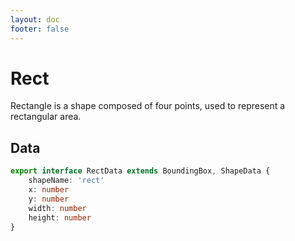 ```yaml
---
layout: doc
footer: false
---
```


# Rect

Rectangle is a shape composed of four points, used to represent a rectangular area.

## Data

```ts
export interface RectData extends BoundingBox, ShapeData {
	shapeName: 'rect'
	x: number
	y: number
	width: number
	height: number
}
```

